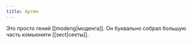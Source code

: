 ```yaml
---
title: Артём
---
```

Это просто гений [[modeng|моденга]]. Он буквально собрал большую часть комьюнити [[sect|секты]].